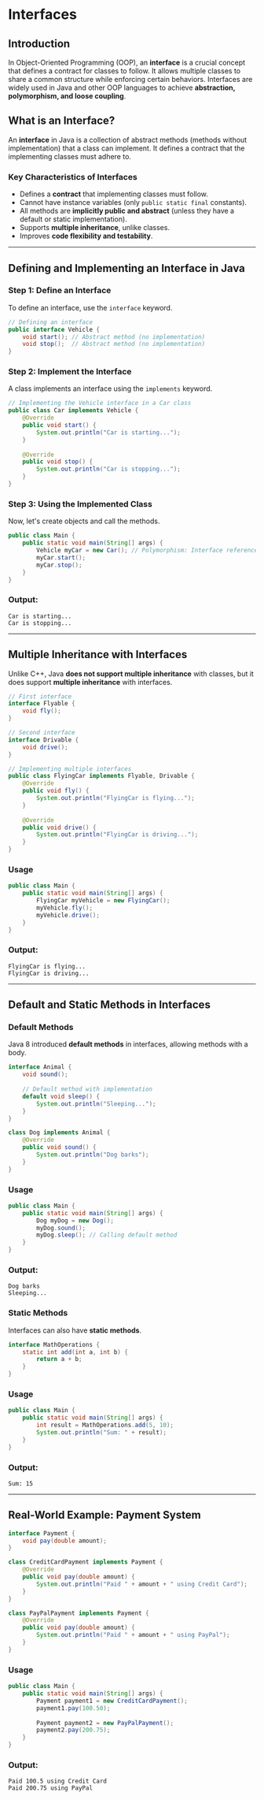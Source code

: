 # Interfaces

## Introduction

In Object-Oriented Programming (OOP), an **interface** is a crucial concept that defines a contract for classes to follow. It allows multiple classes to share a common structure while enforcing certain behaviors. Interfaces are widely used in Java and other OOP languages to achieve **abstraction, polymorphism, and loose coupling**.

## What is an Interface?

An **interface** in Java is a collection of abstract methods (methods without implementation) that a class can implement. It defines a contract that the implementing classes must adhere to.

### **Key Characteristics of Interfaces**
- Defines a **contract** that implementing classes must follow.
- Cannot have instance variables (only `public static final` constants).
- All methods are **implicitly public and abstract** (unless they have a default or static implementation).
- Supports **multiple inheritance**, unlike classes.
- Improves **code flexibility and testability**.

---

## **Defining and Implementing an Interface in Java**

### **Step 1: Define an Interface**
To define an interface, use the `interface` keyword.

```java
// Defining an interface
public interface Vehicle {
    void start(); // Abstract method (no implementation)
    void stop();  // Abstract method (no implementation)
}
```

### **Step 2: Implement the Interface**
A class implements an interface using the `implements` keyword.

```java
// Implementing the Vehicle interface in a Car class
public class Car implements Vehicle {
    @Override
    public void start() {
        System.out.println("Car is starting...");
    }
    
    @Override
    public void stop() {
        System.out.println("Car is stopping...");
    }
}
```

### **Step 3: Using the Implemented Class**
Now, let's create objects and call the methods.

```java
public class Main {
    public static void main(String[] args) {
        Vehicle myCar = new Car(); // Polymorphism: Interface reference
        myCar.start();
        myCar.stop();
    }
}
```

### **Output:**
```
Car is starting...
Car is stopping...
```

---

## **Multiple Inheritance with Interfaces**

Unlike C++, Java **does not support multiple inheritance** with classes, but it does support **multiple inheritance** with interfaces.

```java
// First interface
interface Flyable {
    void fly();
}

// Second interface
interface Drivable {
    void drive();
}

// Implementing multiple interfaces
public class FlyingCar implements Flyable, Drivable {
    @Override
    public void fly() {
        System.out.println("FlyingCar is flying...");
    }
    
    @Override
    public void drive() {
        System.out.println("FlyingCar is driving...");
    }
}
```

### **Usage**
```java
public class Main {
    public static void main(String[] args) {
        FlyingCar myVehicle = new FlyingCar();
        myVehicle.fly();
        myVehicle.drive();
    }
}
```

### **Output:**
```
FlyingCar is flying...
FlyingCar is driving...
```

---

## **Default and Static Methods in Interfaces**

### **Default Methods**
Java 8 introduced **default methods** in interfaces, allowing methods with a body.

```java
interface Animal {
    void sound();
    
    // Default method with implementation
    default void sleep() {
        System.out.println("Sleeping...");
    }
}

class Dog implements Animal {
    @Override
    public void sound() {
        System.out.println("Dog barks");
    }
}
```

### **Usage**
```java
public class Main {
    public static void main(String[] args) {
        Dog myDog = new Dog();
        myDog.sound();
        myDog.sleep(); // Calling default method
    }
}
```

### **Output:**
```
Dog barks
Sleeping...
```

### **Static Methods**
Interfaces can also have **static methods**.

```java
interface MathOperations {
    static int add(int a, int b) {
        return a + b;
    }
}
```

### **Usage**
```java
public class Main {
    public static void main(String[] args) {
        int result = MathOperations.add(5, 10);
        System.out.println("Sum: " + result);
    }
}
```

### **Output:**
```
Sum: 15
```

---

## **Real-World Example: Payment System**

```java
interface Payment {
    void pay(double amount);
}

class CreditCardPayment implements Payment {
    @Override
    public void pay(double amount) {
        System.out.println("Paid " + amount + " using Credit Card");
    }
}

class PayPalPayment implements Payment {
    @Override
    public void pay(double amount) {
        System.out.println("Paid " + amount + " using PayPal");
    }
}
```

### **Usage**
```java
public class Main {
    public static void main(String[] args) {
        Payment payment1 = new CreditCardPayment();
        payment1.pay(100.50);
        
        Payment payment2 = new PayPalPayment();
        payment2.pay(200.75);
    }
}
```

### **Output:**
```
Paid 100.5 using Credit Card
Paid 200.75 using PayPal
```